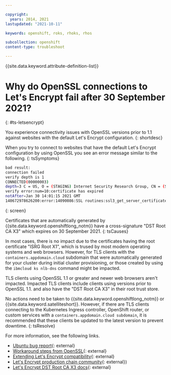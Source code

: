 ```yaml
---

copyright: 
  years: 2014, 2021
lastupdated: "2021-10-11"

keywords: openshift, roks, rhoks, rhos

subcollection: openshift
content-type: troubleshoot

---
```


{{site.data.keyword.attribute-definition-list}}


# Why do OpenSSL connections to Let's Encrypt fail after 30 September 2021?
{: #ts-letsencrypt}

You experience connectivity issues with OpenSSL versions prior to 1.1 against websites with the default Let's Encrypt configuration.
{: shortdesc}


When you try to connect to websites that have the default Let's Encrypt configuration by using OpenSSL you see an error message similar to the following.
{: tsSymptoms}

```sh
bad result:
connection failed
verify depth is 1
CONNECTED(00000003)
depth=3 C = US, O = (STAGING) Internet Security Research Group, CN = (STAGING) Doctored Durian Root CA X3
verify error:num=10:certificate has expired
notAfter=Jan 30 14:01:15 2021 GMT
140672978626200:error:14090086:SSL routines:ssl3_get_server_certificate:certificate verify failed:s3_clnt.c:1264:
```
{: screen}

Certificates that are automatically generated by {{site.data.keyword.openshiftlong_notm}} have a cross-signature "DST Root CA X3" which expires on 30 September 2021.
{: tsCauses}

In most cases, there is no impact due to the certificates having the root certificate "ISRG Root X1", which is trused by most modern operating systems and web browsers. However, for TLS clients with the `containers.appdomain.cloud` subdomain that were automatically generated for your cluster during initial cluster provisioning, or those created by using the `ibmcloud ks nlb-dns` command might be impacted.

TLS clients using OpenSSL 1.1 or greater and newer web browsers aren't impacted. Impacted TLS clients include clients using versions prior to OpenSSL 1.1. and also have the "DST Root CA X3" in their root trust store.

No actions need to be taken to {{site.data.keyword.openshiftlong_notm}} or {{site.data.keyword.satelliteshort}}. However, if there are TLS clients connecting to the Kubernetes Ingress controller, OpenShift router, or custom services with a `containers.appdomain.cloud subdomain`, it is recommended that these clients be updated to the latest version to prevent downtime.
{: tsResolve}

For more information, see the following links.
- [Ubuntu bug report](https://bugs.launchpad.net/ubuntu/+source/openssl/+bug/1928989){: external}
- [Workaround steps from OpenSSL](https://www.openssl.org/blog/blog/2021/09/13/LetsEncryptRootCertExpire/){: external}
- [Extending Let's Encrypt compatibility](https://letsencrypt.org/2020/12/21/extending-android-compatibility.html){: external}
- [Let's Encrypt production chain community](https://community.letsencrypt.org/t/production-chain-changes/150739){: external})
- [Let's Encrypt DST Root CA X3 docs](https://letsencrypt.org/docs/dst-root-ca-x3-expiration-september-2021/){: external}



